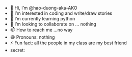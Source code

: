 - 👋 Hi, I’m @hao-duong-aka-AKO
- 👀 I’m interested in coding and write/draw stories
- 🌱 I’m currently learning python
- 💞️ I’m looking to collaborate on ... nothing
- 📫 How to reach me ...no way
- 😄 Pronouns: nothing
- ⚡ Fun fact: all the people in my class are my best friend
- secret:

<!---
hao-duong-aka-AKO/hao-duong-aka-AKO is a ✨ special ✨ repository because its `README.md` (this file) appears on your GitHub profile.
You can click the Preview link to take a look at your changes.
--->
